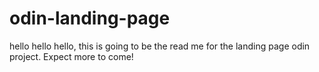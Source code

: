 # odin-landing-page

hello hello hello, this is going to be the read me for the landing page odin project. Expect more to come!